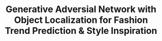 ---
title: "Generative Adversial Network with Object Localization for Fashion Trend Prediction & Style Inspiration"
excerpt: ""
collection: projects
paperurl: "/files/comp4901j_paper.pdf"
codeurl: "https://github.com/itsuncheng/fashion_gan"
slidesurl: "/files/comp4901j_slides.pdf"
description: "Research project for the course, Deep Learning in Computer Vision, at HKUST. In this work we use Generative Adversarial Networks (GAN) with Faster R-CNN to create predictive fashion samples from the data collected from multiple sources of recent high-fashion catwalks. With sufficient amount of training, we found that the DCGAN model is able to output a set of images resembling a model walking on a catwalk with newly proposed patterns as the clothing design as our final product."
---